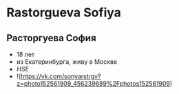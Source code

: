 # Rastorgueva Sofiya
## Расторгуева София 

* 18 лет 
* из Екатеринбурга, живу в Москве
* *HSE*
* !(https://vk.com/sonyarstrgv?z=photo152561909_456239689%2Fphotos152561909)

